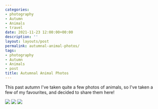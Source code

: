 ```yaml
---
categories:
- photography
- Autumn
- Animals
- travel
date: 2021-11-23 12:00:00+00:00
description: ''
layout: layouts/post
permalink: autumnal-animal-photos/
tags:
- photography
- Autumn
- Animals
- post
title: Autumnal Animal Photos
---
```


This past autumn I've taken quite a few photos of animals, so I've taken a few of my favourites, and decided to share them here!

<img src="https://cdn.chrishannah.me/images/2021/11/CCB0E380-5DE3-4D82-8EB0-AB85B2764CD1-2141-000000D464948B40.png">

<img src="https://cdn.chrishannah.me/images/2021/11/38F1961B-101F-40C5-958F-33D81A9E7DAF-7910-0000022CEBCF2274.png">

<img src="https://cdn.chrishannah.me/images/2021/11/02A3EC38-A3FB-4EB9-94D7-E096931B547F-7910-0000022CC406D43C.png">

